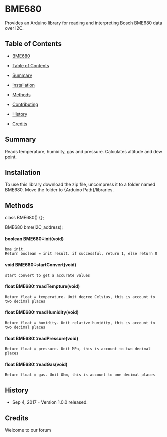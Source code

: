# BME680
Provides an Arduino library for reading and interpreting Bosch BME680 data over I2C.

## Table of Contents

* [BME680](#bme680)
* [Table of Contents](#table_of_contents)
* [Summary](#summary)
* [Installation](#installation)
* [Methods](#methods)

* [Contributing](#contributing)
* [History](#history)
* [Credits](#credits)
<snippet>
<content>

## Summary

Reads temperature, humidity, gas and pressure. Calculates altitude and dew point.

## Installation

To use this library download the zip file, uncompress it to a folder named BME680. Move the folder to {Arduino Path}/libraries.

## Methods


class BME680() {};

BME680 bme(I2C_address);


#### boolean BME680::init(void)

	bme init.
	Return boolean = init result. if successful, return 1, else return 0

	
#### void BME680::startConvert(void)
	
	start convert to get a accurate values


#### float BME680::readTempture(void)
	
	Return float = temperature. Unit degree Celsius, this is account to two decimal places


#### float BME680::readHumidity(void)
	
	Return float = humidity. Unit relative humidity, this is account to two decimal places
	

#### float BME680::readPressure(void)

	Return float = pressure. Unit MPa, this is account to two decimal places
	
	
#### float BME680::readGas(void)

	Return float = gas. Unit Ohm, this is account to one decimal places
	

## History

- Sep 4, 2017 - Version 1.0.0 released.

## Credits

Welcome to our forum
